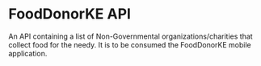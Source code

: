 # FoodDonorKE API
An API containing a list of Non-Governmental organizations/charities that collect food for the needy. It is to be consumed the FoodDonorKE mobile application.
